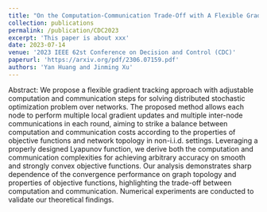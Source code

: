 ```yaml
---
title: "On the Computation-Communication Trade-Off with A Flexible Gradient Tracking Approach"
collection: publications
permalink: /publication/CDC2023
excerpt: 'This paper is about xxx'
date: 2023-07-14
venue: '2023 IEEE 62st Conference on Decision and Control (CDC)'
paperurl: 'https://arxiv.org/pdf/2306.07159.pdf'
authors: 'Yan Huang and Jinming Xu'
---
```


Abstract: We propose a flexible gradient tracking approach with adjustable computation and communication steps for solving distributed stochastic optimization problem over networks. The proposed method allows each node to perform multiple local gradient updates and multiple inter-node communications in each round, aiming to strike a balance between computation and communication costs according to the properties of objective functions and network topology in non-i.i.d. settings. Leveraging a properly designed Lyapunov function, we derive both the computation and communication complexities for achieving arbitrary accuracy on smooth and strongly convex objective functions. Our analysis demonstrates sharp dependence of the convergence performance on graph topology and properties of objective functions, highlighting the trade-off between computation and communication. Numerical experiments are conducted to validate our theoretical findings.


